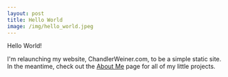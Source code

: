 ```yaml
---
layout: post
title: Hello World
image: /img/hello_world.jpeg
---
```


Hello World!

I'm relaunching my website, ChandlerWeiner.com, to be a simple static site. In the meantime, check out the [About Me](../aboutme.md) page for all of my little projects. 
